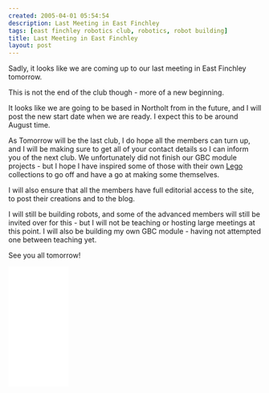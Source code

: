 ```yaml
---
created: 2005-04-01 05:54:54
description: Last Meeting in East Finchley
tags: [east finchley robotics club, robotics, robot building]
title: Last Meeting in East Finchley
layout: post
---
```

Sadly, it looks like we are coming up to our last meeting in East Finchley tomorrow.

This is not the end of the club though - more of a new beginning.

It looks like we are going to be based in Northolt from in the future, and I will post the new start date when we are ready. I expect this to be around August time.

As Tomorrow will be the last club, I do hope all the members can turn up, and I will be making sure to get all of your contact details so I can inform you of the next club. We unfortunately did not finish our GBC module projects - but I hope I have inspired some of those with their own [Lego](/wiki/lego "The best known construction toy") collections to go off and have a go at making some themselves.

I will also ensure that all the members have full editorial access to the site, to post their creations and to the blog.

I will still be building robots, and some of the advanced members will still be invited over for this - but I will not be teaching or hosting large meetings at this point. I will also be building my own GBC module - having not attempted one between teaching yet.

See you all tomorrow!

<iframe style="width:120px;height:240px;" marginwidth="0" marginheight="0" scrolling="no" frameborder="0" src="//ws-eu.amazon-adsystem.com/widgets/q?ServiceVersion=20070822&OneJS=1&Operation=GetAdHtml&MarketPlace=GB&source=ss&ref=as_ss_li_til&ad_type=product_link&tracking_id=orionrobots-21&language=en_GB&marketplace=amazon&region=GB&placement=B082WD5YV9&asins=B082WD5YV9&linkId=beb70788ccaaea84a7820473034e4cd9&show_border=true&link_opens_in_new_window=true"></iframe>

